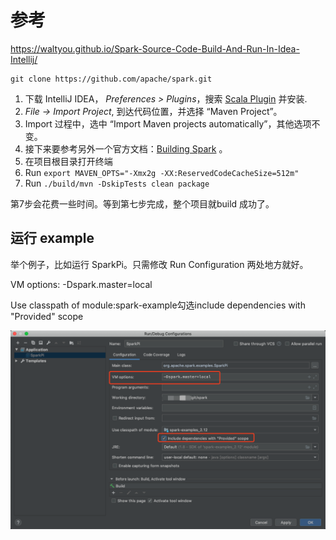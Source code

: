 # 参考

https://waltyou.github.io/Spark-Source-Code-Build-And-Run-In-Idea-Intellij/

```shell
git clone https://github.com/apache/spark.git
```

1. 下载 IntelliJ IDEA， *Preferences > Plugins*，搜索 [Scala Plugin](https://www.jetbrains.com/help/idea/discover-intellij-idea-for-scala.html) 并安装.
2. *File -> Import Project*, 到达代码位置，并选择 “Maven Project”。
3.  Import 过程中，选中 “Import Maven projects automatically”，其他选项不变。
4. 接下来要参考另外一个官方文档：[Building Spark](https://spark.apache.org/docs/latest/building-spark.html#apache-maven) 。
5. 在项目根目录打开终端
6. Run `export MAVEN_OPTS="-Xmx2g -XX:ReservedCodeCacheSize=512m"`
7. Run `./build/mvn -DskipTests clean package`

第7步会花费一些时间。等到第七步完成，整个项目就build 成功了。

## 运行 example

举个例子，比如运行 SparkPi。只需修改 Run Configuration 两处地方就好。 

VM options:  -Dspark.master=local

Use classpath of module:spark-example勾选include dependencies with "Provided" scope

![img](spark-debug-in-idea-3.png)